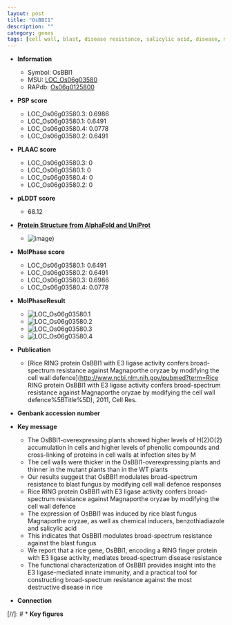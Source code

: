```yaml
---
layout: post
title: "OsBBI1"
description: ""
category: genes
tags: [cell wall, blast, disease resistance, salicylic acid, disease, magnaporthe oryzae]
---
```


* **Information**  
    + Symbol: OsBBI1  
    + MSU: [LOC_Os06g03580](http://rice.plantbiology.msu.edu/cgi-bin/ORF_infopage.cgi?orf=LOC_Os06g03580)  
    + RAPdb: [Os06g0125800](http://rapdb.dna.affrc.go.jp/viewer/gbrowse_details/irgsp1?name=Os06g0125800)  

* **PSP score**  
    + LOC_Os06g03580.3: 0.6986 
    + LOC_Os06g03580.1: 0.6491 
    + LOC_Os06g03580.4: 0.0778 
    + LOC_Os06g03580.2: 0.6491 

* **PLAAC score**  
    + LOC_Os06g03580.3: 0 
    + LOC_Os06g03580.1: 0 
    + LOC_Os06g03580.4: 0 
    + LOC_Os06g03580.2: 0 

* **pLDDT score**
    + 68.12

* **[Protein Structure from AlphaFold and UniProt](https://www.uniprot.org/uniprotkb/Q9LWV9/entry#structure)**
    + ![image](https://ricepsp.github.io/images/Q9/AF-Q9LWV9-F1.png))

* **MolPhase score**
    + LOC_Os06g03580.1: 0.6491
    + LOC_Os06g03580.2: 0.6491
    + LOC_Os06g03580.3: 0.6986
    + LOC_Os06g03580.4: 0.0778

* **MolPhaseResult**
    + ![LOC_Os06g03580.1](https://ricepsp.github.io/pictures/LOC_Os06g/LOC_Os06g03580.1.png)
    + ![LOC_Os06g03580.2](https://ricepsp.github.io/pictures/LOC_Os06g/LOC_Os06g03580.2.png)
    + ![LOC_Os06g03580.3](https://ricepsp.github.io/pictures/LOC_Os06g/LOC_Os06g03580.3.png)
    + ![LOC_Os06g03580.4](https://ricepsp.github.io/pictures/LOC_Os06g/LOC_Os06g03580.4.png)

* **Publication**  
    + [Rice RING protein OsBBI1 with E3 ligase activity confers broad-spectrum resistance against Magnaporthe oryzae by modifying the cell wall defence](http://www.ncbi.nlm.nih.gov/pubmed?term=Rice RING protein OsBBI1 with E3 ligase activity confers broad-spectrum resistance against Magnaporthe oryzae by modifying the cell wall defence%5BTitle%5D), 2011, Cell Res.

* **Genbank accession number**  

* **Key message**  
    + The OsBBI1-overexpressing plants showed higher levels of H(2)O(2) accumulation in cells and higher levels of phenolic compounds and cross-linking of proteins in cell walls at infection sites by M
    + The cell walls were thicker in the OsBBI1-overexpressing plants and thinner in the mutant plants than in the WT plants
    + Our results suggest that OsBBI1 modulates broad-spectrum resistance to blast fungus by modifying cell wall defence responses
    + Rice RING protein OsBBI1 with E3 ligase activity confers broad-spectrum resistance against Magnaporthe oryzae by modifying the cell wall defence
    + The expression of OsBBI1 was induced by rice blast fungus Magnaporthe oryzae, as well as chemical inducers, benzothiadiazole and salicylic acid
    + This indicates that OsBBI1 modulates broad-spectrum resistance against the blast fungus
    + We report that a rice gene, OsBBI1, encoding a RING finger protein with E3 ligase activity, mediates broad-spectrum disease resistance
    + The functional characterization of OsBBI1 provides insight into the E3 ligase-mediated innate immunity, and a practical tool for constructing broad-spectrum resistance against the most destructive disease in rice

* **Connection**  

[//]: # * **Key figures**  


